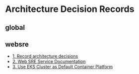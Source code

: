 # Architecture Decision Records


## global


## websre
* [1. Record architecture decisions](./decisions/websre/0001-record-architecture-decisions.md)
* [2. Web SRE Service Documentation](./decisions/websre/0002-web-sre-service-documentation.md)
* [3. Use EKS Cluster as Default Container Platform](./decisions/websre/0003-use-eks-cluster-as-default-container-platform.md)
